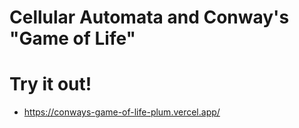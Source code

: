 # Cellular Automata and Conway's "Game of Life"

# Try it out!
 - https://conways-game-of-life-plum.vercel.app/